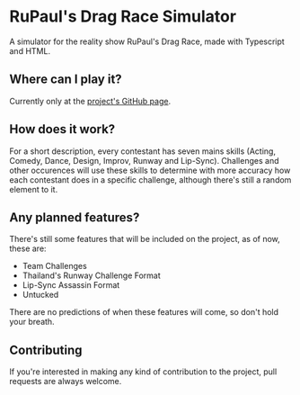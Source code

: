 # RuPaul's Drag Race Simulator
A simulator for the reality show RuPaul's Drag Race, made with Typescript and HTML.

## Where can I play it?

Currently only at the [project's GitHub page](https://edssb.github.io/rupauls-drag-race-simulator/).

## How does it work?
For a short description, every contestant has seven mains skills (Acting, Comedy, Dance, Design, Improv, Runway and Lip-Sync). Challenges and other occurences will use these skills to determine with more accuracy how each contestant does in a specific challenge, although there's still a random element to it.

## Any planned features?

There's still some features that will be included on the project, as of now, these are:

* Team Challenges
* Thailand's Runway Challenge Format
* Lip-Sync Assassin Format
* Untucked

There are no predictions of when these features will come, so don't hold your breath.

## Contributing
If you're interested in making any kind of contribution to the project, pull requests are always welcome.

